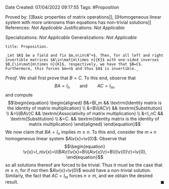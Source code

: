 <div class="topSpace"></div>

Date Created: 07/04/2022 09:17:55
Tags: #Proposition

Proved by: [[Basic properties of matrix operations]], [[Homogeneous linear system with more unknowns than equations has non-trivial solutions]]
References: _Not Applicable_
Justifications: _Not Applicable_

Specializations: _Not Applicable_
Generalizations: _Not Applicable_

``` ad-Proposition
title: Proposition.

_Let $K$ be a field and fix $m,n\in\N^+$. Then, for all left and right invertible matrices $A\in\mat{m\times n}{K}$ with one-sided inverses $B,C\in\mat{m\times n}{K}$, respectively, we have that $B=C$. Furthermore, this forces $m=n$ and thus $A$ is invertible._

```

_Proof_. We shall first prove that $B=C$. To this end, observe that
$$\begin{equation}
    BA=I_n\ \ \ \ \ \ \ \ \textrm{and}\ \ \ \ \ \ \ \ AC=I_m,
\end{equation}$$
and compute
$$\begin{equation}
    \begin{aligned}
        B&=BI_m && \textrm{Identity matrix is the identity of matrix multiplication} \\
        &=B\l(AC\r) && \textrm{Substitution} \\
        &=\l(BA\r)C && \textrm{Associativity of matrix multiplication} \\
        &=I_nC && \textrm{Substitution} \\
        &=C. && \textrm{Identity matrix is the identity of matrix multiplication}
    \end{aligned}
\end{equation}$$
We now claim that $BA=I_n$ implies $m\geq n$. To this end, consider the $m\times n$ homogeneous linear system $A\v{x}=\v{0}$. Observe that
$$\begin{equation}
    \v{x}=I_n\v{x}=\l(BA\r)\v{x}=B\l(A\v{x}\r)=B\l(\v{0}\r)=\v{0},
\end{equation}$$
so all solutions thereof are forced to be trivial. Thus it must be the case that $m\geq n$, for if not then $A\v{x}=\v{0}$ would have a non-trivial solution. Similarly, the fact that $AC=I_m$ forces $n\geq m$, and we obtain the desired result.<span style="float:right;">$\blacksquare$</span>
